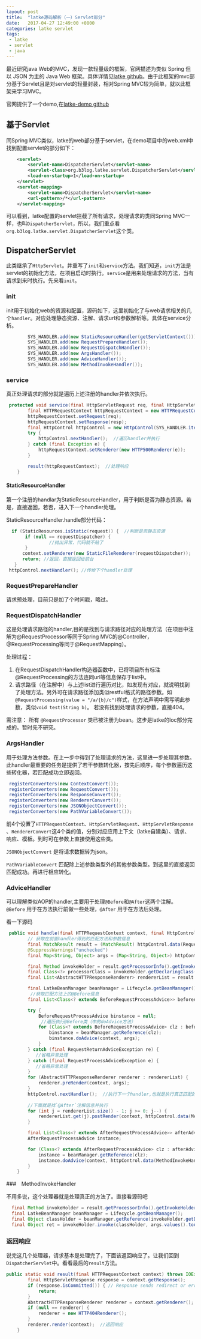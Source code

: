 ```yaml
---
layout: post
title:  "latke源码解析（一）Servlet部分"
date:   2017-04-27 12:49:00 +0800
categories: latke servlet
tags:
 - latke
 - servlet
 - java
---
```



最近研究java Web的MVC，发现一款轻量级的框架，官网描述为类似 Spring 但以 JSON 为主的 Java Web 框架。具体详情见[latke github](https://github.com/b3log/latke)。由于此框架的mvc部分基于Servlet且是对servlet的轻量封装，相对Spring MVC较为简单，就以此框架来学习MVC。

官网提供了一个demo,在[latke-demo github](https://github.com/b3log/latke-demo)

## **基于Servlet**
同Spring MVC类似，latke的web部分基于servlet，在demo项目中的web.xml中找到配置servlet的部分如下：

```xml
    <servlet>
        <servlet-name>DispatcherServlet</servlet-name>
        <servlet-class>org.b3log.latke.servlet.DispatcherServlet</servlet-class>
        <load-on-startup>1</load-on-startup>
    </servlet>
    <servlet-mapping>
        <servlet-name>DispatcherServlet</servlet-name>
        <url-pattern>/*</url-pattern>
    </servlet-mapping>
```
可以看到，latke配置的servlet拦截了所有请求，处理请求的类同Spring MVC一样，也叫`DispatcherServlet`，所以，我们重点看`org.b3log.latke.servlet.DispatcherServlet`这个类。

## **DispatcherServlet**

此类继承了`HttpServlet`。并重写了`init`和`service`方法。我们知道，`init`方法是servlet的初始化方法，在项目启动时执行。`service`是用来处理请求的方法，当有请求到来时执行。先来看`init`。

### **init**

init用于初始化web的资源和配置，源码如下，这里初始化了与web请求相关的几个`handler`。对应处理静态资源、注解、请求url和参数解析等。具体在service分析。

```java
        SYS_HANDLER.add(new StaticResourceHandler(getServletContext()));
        SYS_HANDLER.add(new RequestPrepareHandler());
        SYS_HANDLER.add(new RequestDispatchHandler());
        SYS_HANDLER.add(new ArgsHandler());
        SYS_HANDLER.add(new AdviceHandler());
        SYS_HANDLER.add(new MethodInvokeHandler());
```
### **service**

真正处理请求的部分就是遍历上述注册的handler并依次执行。

```java
 protected void service(final HttpServletRequest req, final HttpServletResponse resp) throws ServletException, IOException {
        final HTTPRequestContext httpRequestContext = new HTTPRequestContext();
        httpRequestContext.setRequest(req);
        httpRequestContext.setResponse(resp);
        final HttpControl httpControl = new HttpControl(SYS_HANDLER.iterator(), httpRequestContext);
        try {
            httpControl.nextHandler();  //遍历handler并执行
        } catch (final Exception e) {
            httpRequestContext.setRenderer(new HTTP500Renderer(e));
        }

        result(httpRequestContext);  //处理响应
    }

```

#### StaticResourceHandler
第一个注册的handlar为StaticResourceHandler，用于判断是否为静态资源。若是，直接返回，若否，进入下一个handler处理。

StaticResourceHandler.handle部分代码：
```java
  if (StaticResources.isStatic(request)) {  //判断是否静态资源
       if (null == requestDispatcher) {
                //抛出异常，代码就不贴了
       }
      context.setRenderer(new StaticFileRenderer(requestDispatcher));
      return; //返回，直接返回给前台
   }
 httpControl.nextHandler(); //传给下个handler处理
```

### RequestPrepareHandler
请求预处理，目前只是加了个时间戳，略过。

### RequestDispatchHandler

这是处理请求路径的handler,目的是找到与请求路径对应的处理方法（在项目中注解为@RequestProcessor等同于Spring MVC的@Controller，@RequestProcessing等同于@RequestMapping）。

处理过程：
1. 在RequestDispatchHandler构造器函数中，已将项目所有标注@RequestProcessing的方法连同url等信息保存于list中。
2. 请求路径（在注解中）与上述list进行遍历对比，如发现有对应，就说明找到了处理方法。另外可在请求路径添加类似restful格式的路径参数。如`@RequestProcessing(value = "/a/{b}/c")`样式，在方法声明中需写明此参数，类似`void test(String b)`。
若没有找到处理请求的参数，直接404。

需注意：
所有 `@RequestProcessor` 类已被注册为bean。这步是latke的Ioc部分完成的。暂时先不研究。

### ArgsHandler

用于处理方法参数。在上一步中得到了处理请求的方法，这里进一步处理其参数。此handler最重要的任务是提供了若干参数转化器，按先后顺序，每个参数遍历这些转化器，若匹配成功立即返回。


```java
 registerConverters(new ContextConvert());
 registerConverters(new RequestConvert());
 registerConverters(new ResponseConvert());
 registerConverters(new RendererConvert());
 registerConverters(new JSONObjectConvert());
 registerConverters(new PathVariableConvert());
```
前4个设置了`HTTPRequestContext`、`HttpServletRequest`、`HttpServletResponse` 、`RendererConvert`这4个类的值，分别对应应用上下文（latke自建类）、请求、响应、模板。到时可在参数上直接使用这些类。

`JSONObjectConvert` 是将请求数据转为json。

`PathVariableConvert` 匹配除上述参数类型外的其他参数类型。到这里的直接返回匹配成功。再进行相应转化。



### AdviceHandler
可以理解类似AOP的handler,主要用于处理`@Before`和`@After`这两个注解。`@Before` 用于在方法执行前做一些处理，`@After` 用于在方法后处理。

看一下源码

```java
 public void handle(final HTTPRequestContext context, final HttpControl httpControl) throws Exception {
        // 获取在前面handler得到的匹配方法和参数信息
        final MatchResult result = (MatchResult) httpControl.data(RequestDispatchHandler.MATCH_RESULT);
        @SuppressWarnings("unchecked")
        final Map<String, Object> args = (Map<String, Object>) httpControl.data(ArgsHandler.PREPARE_ARGS);

        final Method invokeHolder = result.getProcessorInfo().getInvokeHolder();
        final Class<?> processorClass = invokeHolder.getDeclaringClass();
        final List<AbstractHTTPResponseRenderer> rendererList = result.getRendererList();

        final LatkeBeanManager beanManager = Lifecycle.getBeanManager();
         //获取匹配方法上的@Before信息
        final List<Class<? extends BeforeRequestProcessAdvice>> beforeAdviceClassList = getBeforeList(invokeHolder, processorClass);

        try {
            BeforeRequestProcessAdvice binstance = null;
             //遍历执行@Before类（中的doAdvice方法）
            for (Class<? extends BeforeRequestProcessAdvice> clz : beforeAdviceClassList) {
                binstance = beanManager.getReference(clz);
                binstance.doAdvice(context, args);
            }
        } catch (final RequestReturnAdviceException re) {
           //省略异常处理
        } catch (final RequestProcessAdviceException e) {
           //省略异常处理
        }
        for (AbstractHTTPResponseRenderer renderer : rendererList) {
            renderer.preRender(context, args);
        }
        httpControl.nextHandler();  //执行下一个handler,也就是执行真正匹配的方法体
        
        //下面就是找`@After`注解信息并执行
        for (int j = rendererList.size() - 1; j >= 0; j--) {
            rendererList.get(j).postRender(context, httpControl.data(MethodInvokeHandler.INVOKE_RESULT));
        }

        final List<Class<? extends AfterRequestProcessAdvice>> afterAdviceClassList = getAfterList(invokeHolder, processorClass);
        AfterRequestProcessAdvice instance;

        for (Class<? extends AfterRequestProcessAdvice> clz : afterAdviceClassList) {
            instance = beanManager.getReference(clz);
            instance.doAdvice(context, httpControl.data(MethodInvokeHandler.INVOKE_RESULT));
        }
    }
```

###　MethodInvokeHandler

不用多说，这个处理器就是处理真正的方法了。直接看源码吧

```java
  final Method invokeHolder = result.getProcessorInfo().getInvokeHolder();  //得到方法体
  final LatkeBeanManager beanManager = Lifecycle.getBeanManager();
  final Object classHolder = beanManager.getReference(invokeHolder.getDeclaringClass()); //该方法类
  final Object ret = invokeHolder.invoke(classHolder, args.values().toArray()); //执行
```

### 返回响应

说完这几个处理器，请求基本是处理完了，下面该返回响应了。让我们回到`DispatcherServlet`中。看看最后的`result`方法。

```java
public static void result(final HTTPRequestContext context) throws IOException {
        final HttpServletResponse response = context.getResponse();
        if (response.isCommitted()) { // Response sends redirect or error
            return;
        }
        AbstractHTTPResponseRenderer renderer = context.getRenderer(); //得到响应模板
        if (null == renderer) {
            renderer = new HTTP404Renderer();
        }
        renderer.render(context);  //返回响应
    }
```


















